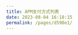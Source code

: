 ```yaml
---
title: APM支付方式列表
date: 2023-08-04 16:18:15
permalink: /pages/d590e1/
---
```


[//]: # ()
[//]: # (| 支付方式                  |)

[//]: # (|-----------------------|)

[//]: # (| A+                    |)

[//]: # (| Agribank              |)

[//]: # (| AirPay QR             |)

[//]: # (| Alfa Group            |)

[//]: # (| Alipay                |)

[//]: # (| Alipay+               |)

[//]: # (| AlipayCN-Offline      |)

[//]: # (| AlipayHK              |)

[//]: # (| AlipayHK-Offline      |)

[//]: # (| au KDDI               |)

[//]: # (| Bancontact            |)

[//]: # (| Bangkok Bank          |)

[//]: # (| Banco do Brasil       |)

[//]: # (| BBVA Bancomer         |)

[//]: # (| BCA                   |)

[//]: # (| BIDV Bank             |)

[//]: # (| Bit Cash              |)

[//]: # (| BLIK                  |)

[//]: # (| BNI                   |)

[//]: # (| Boleto                |)

[//]: # (| Boleto Flash          |)

[//]: # (| BPI                   |)

[//]: # (| Bradesco              |)

[//]: # (| Boost                 |)

[//]: # (| Bualuang_iBanking     |)

[//]: # (| CIMB                  |)

[//]: # (| DANA                  |)

[//]: # (| DOKU VA               |)

[//]: # (| DOKU Wallet           |)

[//]: # (| DongA Bank            |)

[//]: # (| Dragonpay             |)

[//]: # (| EPS                   |)

[//]: # (| Family Mart           |)

[//]: # (| FPX                   |)

[//]: # (| GCash                 |)

[//]: # (| Giropay               |)

[//]: # (| Grab Pay              |)

[//]: # (| GrabPay TH QR         |)

[//]: # (| HD Bank               |)

[//]: # (| iDEAL                 |)

[//]: # (| Itau                  |)

[//]: # (| K_PLUS                |)

[//]: # (| Kakaopay              |)

[//]: # (| Klarna                |)

[//]: # (| Korean Cards          |)

[//]: # (| Konbini               |)

[//]: # (| Krung Thai Bank       |)

[//]: # (| Krungsri Bank         |)

[//]: # (| Krungsri_Online       |)

[//]: # (| KTB_Netbank           |)

[//]: # (| Lawson                |)

[//]: # (| Line Pay              |)

[//]: # (| Mandiri               |)

[//]: # (| MB BANK               |)

[//]: # (| Ministop              |)

[//]: # (| MoMo Wallet           |)

[//]: # (| MPay                  |)

[//]: # (| MSB Bank              |)

[//]: # (| Multibanco            |)

[//]: # (| Mybank                |)

[//]: # (| Nam A Bank            |)

[//]: # (| Naverpay              |)

[//]: # (| National Citizen Bank |)

[//]: # (| Net Cash              |)

[//]: # (| NTT Docomo            |)

[//]: # (| OCB Bank              |)

[//]: # (| Ocean Bank            |)

[//]: # (| OVO                   |)

[//]: # (| OXXO                  |)

[//]: # (| P24                   |)

[//]: # (| Paidy                 |)

[//]: # (| PagBank               |)

[//]: # (| PagSeguro             |)

[//]: # (| PaybyBank app         |)

[//]: # (| Pay-easy              |)

[//]: # (| PayPay                |)

[//]: # (| PayPal                |)

[//]: # (| Paysera               |)

[//]: # (| Paysafecard           |)

[//]: # (| Paysafecash           |)

[//]: # (| Permata               |)

[//]: # (| PIX                   |)

[//]: # (| PVCombank             |)

[//]: # (| PromptPay             |)

[//]: # (| Prompt Pay QR         |)

[//]: # (| QIWI WALLET           |)

[//]: # (| Qris                  |)

[//]: # (| Rabbit LINE Pay       |)

[//]: # (| RakutenPay            |)

[//]: # (| Rapi Pago             |)

[//]: # (| RuPay                 |)

[//]: # (| Russian card          |)

[//]: # (| SACombank             |)

[//]: # (| SAM by SingPost       |)

[//]: # (| Santander_BR          |)

[//]: # (| Santander_MX          |)

[//]: # (| SCB_Easy_Net          |)

[//]: # (| SEABank               |)

[//]: # (| SEPA                  |)

[//]: # (| SEPA Instant          |)

[//]: # (| ServiPag              |)

[//]: # (| SHB Bank              |)

[//]: # (| Siam Commercial Bank  |)

[//]: # (| Skrill                |)

[//]: # (| Sofort                |)

[//]: # (| SPEI                  |)

[//]: # (| TNG eWallet           |)

[//]: # (| Techcombank           |)

[//]: # (| Tesco Lotus           |)

[//]: # (| Tien Phong Bank       |)

[//]: # (| TOSS                  |)

[//]: # (| TrueMoney Wallet      |)

[//]: # (| Trustly               |)

[//]: # (| UPI                   |)

[//]: # (| UnionPay SecurePay    |)

[//]: # (| VIB Bank              |)

[//]: # (| VINID                 |)

[//]: # (| VietA Bank            |)

[//]: # (| Vietcombank           |)

[//]: # (| Viettin Bank          |)

[//]: # (| ViettelMoney          |)

[//]: # (| VPB Bank              |)

[//]: # (| VTC Pay               |)

[//]: # (| Web Money             |)

[//]: # (| WeChat Pay            |)

[//]: # (| Wechat-Offline        |)

[//]: # (| Yamazaki              |)

[//]: # (| ZaloPay               |)



<br/>
<v4-Checkout-PaymentMethods-PaymentMethodNameList></v4-Checkout-PaymentMethods-PaymentMethodNameList>